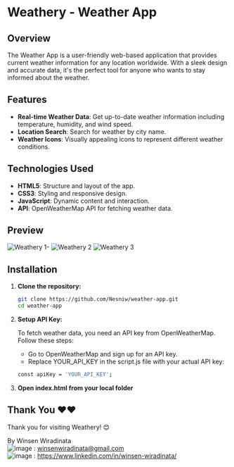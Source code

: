 # Weathery - Weather App

## Overview 
The Weather App is a user-friendly web-based application that provides current weather information for any location worldwide. With a sleek design and accurate data, it's the perfect tool for anyone who wants to stay informed about the weather.

## Features 
- **Real-time Weather Data**: Get up-to-date weather information including temperature, humidity, and wind speed.
- **Location Search**: Search for weather by city name.
- **Weather Icons**: Visually appealing icons to represent different weather conditions.

## Technologies Used 
- **HTML5**: Structure and layout of the app.
- **CSS3**: Styling and responsive design.
- **JavaScript**: Dynamic content and interaction.
- **API**: OpenWeatherMap API for fetching weather data.

## Preview 
![Weathery 1-](https://github.com/user-attachments/assets/4ace996d-3f63-4ecc-9ac4-9c292773505a)
![Weathery 2](https://github.com/user-attachments/assets/86ef2826-31f5-4e9b-ab4c-f7e6adffdb39)
![Weathery 3](https://github.com/user-attachments/assets/7d54577f-8f4d-458a-bad3-edff1312ccfa)

## Installation 
1. **Clone the repository:**
   ```bash
   git clone https://github.com/Nesniw/weather-app.git
   cd weather-app
   ```
2. **Setup API Key:**
   
   To fetch weather data, you need an API key from OpenWeatherMap. Follow these steps:
   - Go to OpenWeatherMap and sign up for an API key.
   - Replace YOUR_API_KEY in the script.js file with your actual API key:
    ```bash
    const apiKey = 'YOUR_API_KEY';
    ```
3. **Open index.html from your local folder**

## Thank You ❤❤

Thank you for visiting Weathery! 😊

By Winsen Wiradinata \
![image](https://img.shields.io/badge/Gmail-D14836?style=for-the-badge&logo=gmail&logoColor=white) : winsenwiradinata@gmail.com \
![image](https://img.shields.io/badge/LinkedIn-0077B5?style=for-the-badge&logo=linkedin&logoColor=white) : https://www.linkedin.com/in/winsen-wiradinata/

